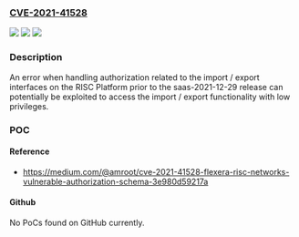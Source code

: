 ### [CVE-2021-41528](https://cve.mitre.org/cgi-bin/cvename.cgi?name=CVE-2021-41528)
![](https://img.shields.io/static/v1?label=Product&message=RISC%20Platform&color=blue)
![](https://img.shields.io/static/v1?label=Version&message=0%20&color=brightgreen)
![](https://img.shields.io/static/v1?label=Vulnerability&message=CWE-863%20Incorrect%20Authorization&color=brightgreen)

### Description

An error when handling authorization related to the import / export interfaces on the RISC Platform prior to the saas-2021-12-29 release can potentially be exploited to access the import / export functionality with low privileges.

### POC

#### Reference
- https://medium.com/@amroot/cve-2021-41528-flexera-risc-networks-vulnerable-authorization-schema-3e980d59217a

#### Github
No PoCs found on GitHub currently.

